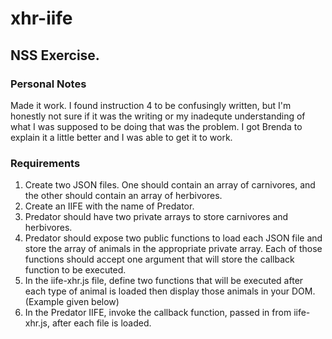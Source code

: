 # xhr-iife

## NSS Exercise.

### Personal Notes
Made it work. I found instruction 4 to be confusingly written, but I'm honestly not sure if it was the writing or my inadequte understanding of what I was supposed to be doing that was the problem. I got Brenda to explain it a little better and I was able to get it to work.

### Requirements
1. Create two JSON files. One should contain an array of carnivores, and the other should contain an array of herbivores.
2. Create an IIFE with the name of Predator.
3. Predator should have two private arrays to store carnivores and herbivores.
4. Predator should expose two public functions to load each JSON file and store the array of animals in the appropriate private array. Each of those functions should accept one argument that will store the callback function to be executed.
5. In the iife-xhr.js file, define two functions that will be executed after each type of animal is loaded then display those animals in your DOM. (Example given below)
6. In the Predator IIFE, invoke the callback function, passed in from iife-xhr.js, after each file is loaded.
